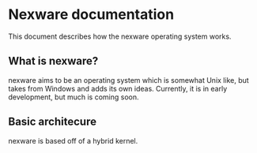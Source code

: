 # Nexware documentation

This document describes how the nexware operating system works.

## What is nexware?

nexware aims to be an operating system which is somewhat Unix like, but takes from Windows and adds its own ideas. Currently, it is in early development, but much is coming soon.

## Basic architecure

nexware is based off of a hybrid kernel.

